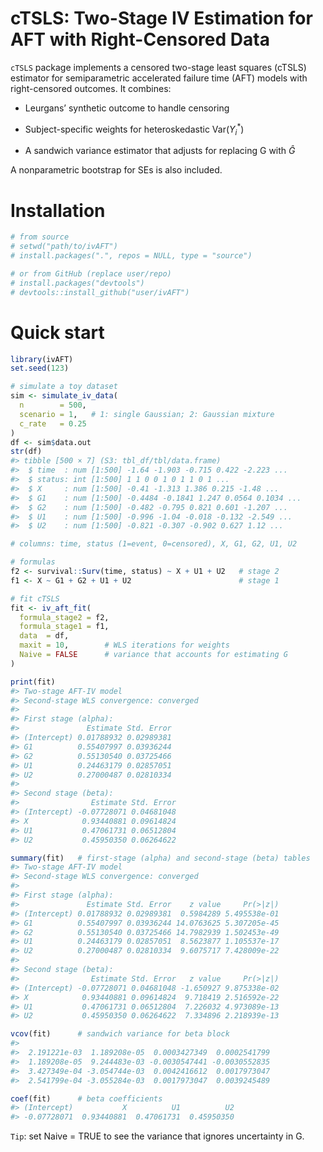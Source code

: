 cTSLS: Two-Stage IV Estimation for AFT with Right-Censored Data
================

`cTSLS` package implements a censored two-stage least squares (cTSLS)
estimator for semiparametric accelerated failure time (AFT) models with
right-censored outcomes. It combines:

- Leurgans’ synthetic outcome to handle censoring

- Subject-specific weights for heteroskedastic Var($`Y_i^*`$)

- A sandwich variance estimator that adjusts for replacing G with
  $`\hat G`$

A nonparametric bootstrap for SEs is also included.

# Installation

``` r
# from source
# setwd("path/to/ivAFT")
# install.packages(".", repos = NULL, type = "source")

# or from GitHub (replace user/repo)
# install.packages("devtools")
# devtools::install_github("user/ivAFT")
```

# Quick start

``` r
library(ivAFT)
set.seed(123)

# simulate a toy dataset
sim <- simulate_iv_data(
  n        = 500,
  scenario = 1,   # 1: single Gaussian; 2: Gaussian mixture
  c_rate   = 0.25
)
df <- sim$data.out
str(df)
#> tibble [500 × 7] (S3: tbl_df/tbl/data.frame)
#>  $ time  : num [1:500] -1.64 -1.903 -0.715 0.422 -2.223 ...
#>  $ status: int [1:500] 1 1 0 0 1 0 1 1 0 1 ...
#>  $ X     : num [1:500] -0.41 -1.313 1.386 0.215 -1.48 ...
#>  $ G1    : num [1:500] -0.4484 -0.1841 1.247 0.0564 0.1034 ...
#>  $ G2    : num [1:500] -0.482 -0.795 0.821 0.601 -1.207 ...
#>  $ U1    : num [1:500] -0.996 -1.04 -0.018 -0.132 -2.549 ...
#>  $ U2    : num [1:500] -0.821 -0.307 -0.902 0.627 1.12 ...
```

``` r
# columns: time, status (1=event, 0=censored), X, G1, G2, U1, U2

# formulas
f2 <- survival::Surv(time, status) ~ X + U1 + U2   # stage 2
f1 <- X ~ G1 + G2 + U1 + U2                        # stage 1

# fit cTSLS
fit <- iv_aft_fit(
  formula_stage2 = f2,
  formula_stage1 = f1,
  data  = df,
  maxit = 10,        # WLS iterations for weights
  Naive = FALSE      # variance that accounts for estimating G
)

print(fit)
#> Two-stage AFT-IV model
#> Second-stage WLS convergence: converged  
#> 
#> First stage (alpha):
#>               Estimate Std. Error
#> (Intercept) 0.01788932 0.02989381
#> G1          0.55407997 0.03936244
#> G2          0.55130540 0.03725466
#> U1          0.24463179 0.02857051
#> U2          0.27000487 0.02810334
#> 
#> Second stage (beta):
#>                Estimate Std. Error
#> (Intercept) -0.07728071 0.04681048
#> X            0.93440881 0.09614824
#> U1           0.47061731 0.06512804
#> U2           0.45950350 0.06264622
```

``` r
summary(fit)   # first-stage (alpha) and second-stage (beta) tables
#> Two-stage AFT-IV model
#> Second-stage WLS convergence: converged  
#> 
#> First stage (alpha):
#>               Estimate Std. Error    z value     Pr(>|z|)
#> (Intercept) 0.01788932 0.02989381  0.5984289 5.495538e-01
#> G1          0.55407997 0.03936244 14.0763625 5.307205e-45
#> G2          0.55130540 0.03725466 14.7982939 1.502453e-49
#> U1          0.24463179 0.02857051  8.5623877 1.105537e-17
#> U2          0.27000487 0.02810334  9.6075717 7.428009e-22
#> 
#> Second stage (beta):
#>                Estimate Std. Error   z value     Pr(>|z|)
#> (Intercept) -0.07728071 0.04681048 -1.650927 9.875338e-02
#> X            0.93440881 0.09614824  9.718419 2.516592e-22
#> U1           0.47061731 0.06512804  7.226032 4.973089e-13
#> U2           0.45950350 0.06264622  7.334896 2.218939e-13
```

``` r
vcov(fit)      # sandwich variance for beta block
#>                                                        
#>  2.191221e-03  1.189208e-05  0.0003427349  0.0002541799
#>  1.189208e-05  9.244483e-03 -0.0030547441 -0.0030552835
#>  3.427349e-04 -3.054744e-03  0.0042416612  0.0017973047
#>  2.541799e-04 -3.055284e-03  0.0017973047  0.0039245489
```

``` r
coef(fit)      # beta coefficients
#> (Intercept)           X          U1          U2 
#> -0.07728071  0.93440881  0.47061731  0.45950350
```

`Tip`: set Naive = TRUE to see the variance that ignores uncertainty in
G.
